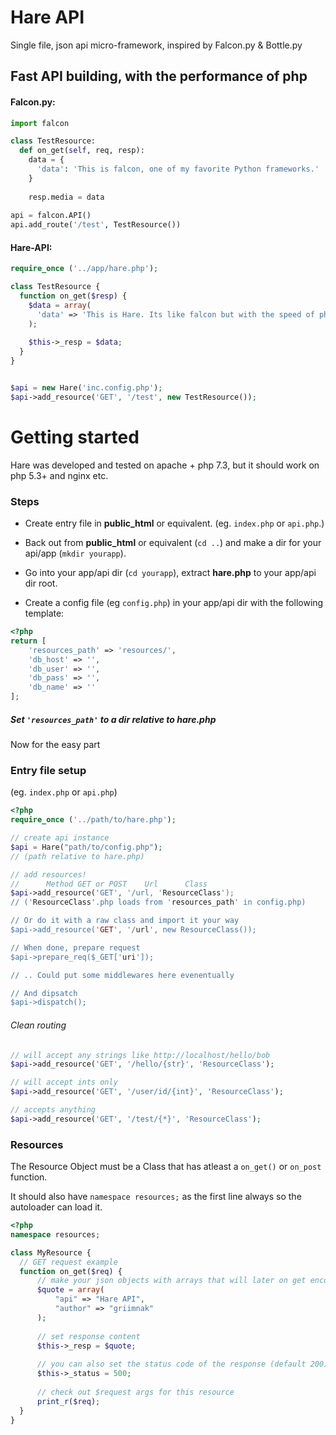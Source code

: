 # Hare API
Single file, json api micro-framework, inspired by Falcon.py & Bottle.py


Fast API building, with the performance of php
-------------------------------------------------------
#### Falcon.py:

```python
import falcon

class TestResource:
  def on_get(self, req, resp):
    data = {
      'data': 'This is falcon, one of my favorite Python frameworks.'
    }
    
    resp.media = data
    
api = falcon.API()
api.add_route('/test', TestResource())
```

#### Hare-API:

```php
require_once ('../app/hare.php');

class TestResource {
  function on_get($resp) {
    $data = array(
      'data' => 'This is Hare. Its like falcon but with the speed of php :o'
    );
    
    $this->_resp = $data;
  }
}


$api = new Hare('inc.config.php');
$api->add_resource('GET', '/test', new TestResource());
```

# Getting started

Hare was developed and tested on apache + php 7.3, but it should work on php 5.3+ and nginx etc.

### Steps
- Create entry file in <b>public_html</b> or equivalent. (eg. `index.php` or `api.php`.)

- Back out from <b>public_html</b> or equivalent (`cd ..`) and make a dir for your api/app (`mkdir yourapp`).

- Go into your app/api dir (`cd yourapp`), extract <b>hare.php</b> to your app/api dir root.

- Create a config file (eg `config.php`) in your app/api dir with the following template:

```php
<?php
return [
    'resources_path' => 'resources/',
    'db_host' => '',
    'db_user' => '',
    'db_pass' => '',
    'db_name' => ''
];
```

##### Set `'resources_path'` to a dir relative to <b>hare.php</b>

Now for the easy part


### Entry file setup

(eg. `index.php` or `api.php`)

```php
<?php
require_once ('../path/to/hare.php');

// create api instance
$api = Hare("path/to/config.php");
// (path relative to hare.php)

// add resources!
//      Method GET or POST    Url      Class
$api->add_resource('GET', '/url, 'ResourceClass');
// ('ResourceClass'.php loads from 'resources_path' in config.php)

// Or do it with a raw class and import it your way
$api->add_resource('GET', '/url', new ResourceClass());

// When done, prepare request
$api->prepare_req($_GET['uri']);

// .. Could put some middlewares here evenentually

// And dipsatch
$api->dispatch();
```

###### Clean routing

```php
// will accept any strings like http://localhost/hello/bob
$api->add_resource('GET', '/hello/{str}', 'ResourceClass');

// will accept ints only
$api->add_resource('GET', '/user/id/{int}', 'ResourceClass');

// accepts anything
$api->add_resource('GET', '/test/{*}', 'ResourceClass');
```

### Resources

The Resource Object must be a Class that has atleast a `on_get()` or `on_post` function.

It should also have `namespace resources;` as the first line always so the autoloader can load it.

```php
<?php
namespace resources;

class MyResource {
  // GET request example
  function on_get($req) {
      // make your json objects with arrays that will later on get encoded.
      $quote = array(
          "api" => "Hare API",
          "author" => "griimnak"
      );
      
      // set response content
      $this->_resp = $quote;
      
      // you can also set the status code of the response (default 200)
      $this->_status = 500;
      
      // check out $request args for this resource
      print_r($req);
  }
}
